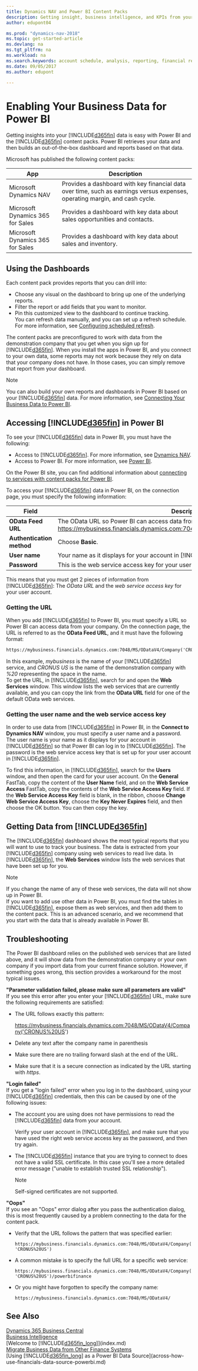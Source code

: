 ```yaml
---
title: Dynamics NAV and Power BI Content Packs
description: Getting insight, business intelligence, and KPIs from your Dynamics NAV data is easy with Power BI and the Dynamics NAV content packs.
author: edupont04

ms.prod: "dynamics-nav-2018"
ms.topic: get-started-article
ms.devlang: na
ms.tgt_pltfrm: na
ms.workload: na
ms.search.keywords: account schedule, analysis, reporting, financial report, business intelligence, KPI
ms.date: 09/05/2017
ms.author: edupont

---
```

# Enabling Your Business Data for Power BI
Getting insights into your [!INCLUDE[d365fin](includes/d365fin_md.md)] data is easy with Power BI and the [!INCLUDE[d365fin](includes/d365fin_md.md)] content packs. Power BI retrieves your data and then builds an out-of-the-box dashboard and reports based on that data.  

Microsoft has published the following content packs:

| App | Description |
| --- | --- |
| Microsoft Dynamics NAV | Provides a dashboard with key financial data over time, such as earnings versus expenses, operating margin, and cash cycle.|
| Microsoft Dynamics 365 for Sales | Provides a dashboard with key data about sales opportunities and contacts.  |
| Microsoft Dynamics 365 for Sales | Provides a dashboard with key data about sales and inventory. |

## Using the Dashboards
Each content pack provides reports that you can drill into:

* Choose any visual on the dashboard to bring up one of the underlying reports.  
* Filter the report or add fields that you want to monitor.  
* Pin this customized view to the dashboard to continue tracking.  
  You can refresh data manually, and you can set up a refresh schedule. For more information, see [Configuring scheduled refresh](https://powerbi.microsoft.com/en-us/documentation/powerbi-refresh-scheduled-refresh/).  

The content packs are preconfigured to work with data from the demonstration company that you get when you sign up for [!INCLUDE[d365fin](includes/d365fin_md.md)]. When you install the apps in Power BI, and you connect to your own data, some reports may not work because they rely on data that your company does not have. In those cases, you can simply remove that report from your dashboard.  

> [!NOTE]  
>   You can also build your own reports and dashboards in Power BI based on your [!INCLUDE[d365fin](includes/d365fin_md.md)] data. For more information, see [Connecting Your Business Data to Power BI](across-how-use-financials-data-source-powerbi.md).  

## Accessing [!INCLUDE[d365fin](includes/d365fin_md.md)] in Power BI
To see your [!INCLUDE[d365fin](includes/d365fin_md.md)] data in Power BI, you must have the following:  

* Access to [!INCLUDE[d365fin](includes/d365fin_md.md)]. For more information, see [Dynamics NAV](https://go.microsoft.com/fwlink/?LinkID=759714).  
* Access to Power BI. For more information, see [Power BI](https://powerbi.microsoft.com).

On the Power BI site, you can find additional information about [connecting to services with content packs for Power BI](https://go.microsoft.com/fwlink/?LinkID=760850).  

To access your [!INCLUDE[d365fin](includes/d365fin_md.md)] data in Power BI, on the connection page, you must specify the following information:


|           Field           |                                                                        Description                                                                         |
|---------------------------|------------------------------------------------------------------------------------------------------------------------------------------------------------|
|    **OData Feed URL**     | The OData URL so Power BI can access data from your company, such as <https://mybusiness.financials.dynamics.com:7048/MS/ODataV4/Company('My%2Business>'). |
| **Authentication method** |                                                                     Choose **Basic**.                                                                      |
|       **User name**       |                      Your name as it displays for your account in [!INCLUDE[d365fin](includes/d365fin_md.md)], such as *John Smith*.                       |
|       **Password**        |                          This is the web service access key for your user account in [!INCLUDE[d365fin](includes/d365fin_md.md)].                          |

This means that you must get 2 pieces of information from [!INCLUDE[d365fin](includes/d365fin_md.md)]: The *OData URL* and the *web service access key* for your user account.  

### Getting the URL
When you add [!INCLUDE[d365fin](includes/d365fin_md.md)] to Power BI, you must specify a URL so Power BI can access data from your company. On the connection page, the URL is referred to as the **OData Feed URL**, and it must have the following format:
```markdown
https://mybusiness.financials.dynamics.com:7048/MS/ODataV4/Company('CRONUS%20US')
```
In this example, *mybusiness* is the name of your [!INCLUDE[d365fin](includes/d365fin_md.md)] service, and *CRONUS US* is the name of the demonstration company with *%20* representing the space in the name.   
To get the URL, in [!INCLUDE[d365fin](includes/d365fin_md.md)], search for and open the **Web Services** window. This window lists the web services that are currently available, and you can copy the link from the **OData URL** field for one of the default OData web services.  

### Getting the user name and the web service access key
In order to use data from [!INCLUDE[d365fin](includes/d365fin_md.md)] in Power BI, in the **Connect to Dynamics NAV** window, you must specify a user name and a password. The user name is your name as it displays for your account in [!INCLUDE[d365fin](includes/d365fin_md.md)] so that Power BI can log in to [!INCLUDE[d365fin](includes/d365fin_md.md)]. The password is the web service access key that is set up for your user account in [!INCLUDE[d365fin](includes/d365fin_md.md)].  

To find this information, in [!INCLUDE[d365fin](includes/d365fin_md.md)], search for the **Users** window, and then open the card for your user account. On the **General** FastTab, copy the content of the **User Name** field, and on the **Web Service Access** FastTab, copy the contents of the **Web Service Access Key** field. If the **Web Service Access Key** field is blank, in the ribbon, choose **Change Web Service Access Key**, choose the **Key Never Expires** field, and then choose the OK button. You can then copy the key.  

## Getting Data from [!INCLUDE[d365fin](includes/d365fin_md.md)]
The [!INCLUDE[d365fin](includes/d365fin_md.md)] dashboard shows the most typical reports that you will want to use to track your business. The data is extracted from your [!INCLUDE[d365fin](includes/d365fin_md.md)] company using web services to read live data. In [!INCLUDE[d365fin](includes/d365fin_md.md)], the **Web Services** window lists the web services that have been set up for you.

> [!NOTE]  
>   If you change the name of any of these web services, the data will not show up in Power BI.  
If you want to add use other data in Power BI, you must find the tables in [!INCLUDE[d365fin](includes/d365fin_md.md)], expose them as web services, and then add them to the content pack. This is an advanced scenario, and we recommend that you start with the data that is already available in Power BI.  

## Troubleshooting
The Power BI dashboard relies on the published web services that are listed above, and it will show data from the demonstration company or your own company if you import data from your current finance solution. However, if something goes wrong, this section provides a workaround for the most typical issues.  

**"Parameter validation failed, please make sure all parameters are valid"**  
If you see this error after you enter your [!INCLUDE[d365fin](includes/d365fin_md.md)] URL, make sure the following requirements are satisfied:  

* The URL follows exactly this pattern:

    <https://mybusiness.financials.dynamics.com:7048/MS/ODataV4/Company('CRONUS%20US>')  
* Delete any text after the company name in parenthesis  
* Make sure there are no trailing forward slash at the end of the URL.  
* Make sure that it is a secure connection as indicated by the URL starting with *https*.  

**"Login failed"**  
If you get a "login failed" error when you log in to the dashboard, using your [!INCLUDE[d365fin](includes/d365fin_md.md)] credentials, then this can be caused by one of the following issues:

* The account you are using does not have permissions to read the [!INCLUDE[d365fin](includes/d365fin_md.md)] data from your account.

    Verify your user account in [!INCLUDE[d365fin](includes/d365fin_md.md)], and make sure that you have used the right web service access key as the password, and then try again.  
* The [!INCLUDE[d365fin](includes/d365fin_md.md)] instance that you are trying to connect to does not have a valid SSL certificate. In this case you'll see a more detailed error message ("unable to establish trusted SSL relationship").

    > [!NOTE]  
  >   Self-signed certificates are not supported.  

**"Oops"**  
If you see an "Oops" error dialog after you pass the authentication dialog, this is most frequently caused by a problem connecting to the data for the content pack.

* Verify that the URL follows the pattern that was specified earlier:

    `https://mybusiness.financials.dynamics.com:7048/MS/ODataV4/Company('CRONUS%20US')`  
* A common mistake is to specify the full URL for a specific web service:

    `https://mybusiness.financials.dynamics.com:7048/MS/ODataV4/Company('CRONUS%20US')/powerbifinance`
* Or you might have forgotten to specify the company name:

    `https://mybusiness.financials.dynamics.com:7048/MS/ODataV4/`

## See Also
[Dynamics 365 Business Central](/dynamics365/business-central/)  
[Business Intelligence](bi.md)  
[Welcome to [!INCLUDE[d365fin_long](includes/d365fin_long_md.md)]](index.md)  
[Migrate Business Data from Other Finance Systems](upload-data.md)  
[Using [!INCLUDE[d365fin_long](includes/d365fin_long_md.md)] as a Power BI Data Source](across-how-use-financials-data-source-powerbi.md)  
